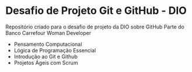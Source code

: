 # Desafio de Projeto Git e GitHub - DIO
Repositório criado para o desafio de projeto da DIO sobre GitHub
Parte do Banco Carrefour Woman Developer

- Pensamento Computacional
- Lógica de Programação Essencial
- Introdução ao Git e Github
- Projetos Ágeis com Scrum
